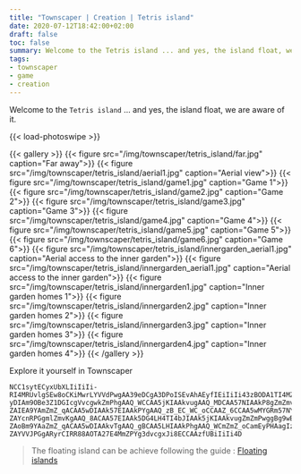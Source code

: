 ```yaml
---
title: "Townscaper | Creation | Tetris island"
date: 2020-07-12T18:42:00+02:00
draft: false
toc: false
summary: Welcome to the Tetris island ... and yes, the island float, we are aware of it.
tags:
- townscaper
- game
- creation
---
```


Welcome to the `Tetris island` ... and yes, the island float, we are aware of it.

{{< load-photoswipe >}}

{{< gallery >}}
  {{< figure src="/img/townscaper/tetris_island/far.jpg" caption="Far away">}}
  {{< figure src="/img/townscaper/tetris_island/aerial1.jpg" caption="Aerial view">}}
  {{< figure src="/img/townscaper/tetris_island/game1.jpg" caption="Game 1">}}
  {{< figure src="/img/townscaper/tetris_island/game2.jpg" caption="Game 2">}}
  {{< figure src="/img/townscaper/tetris_island/game3.jpg" caption="Game 3">}}
  {{< figure src="/img/townscaper/tetris_island/game4.jpg" caption="Game 4">}}
  {{< figure src="/img/townscaper/tetris_island/game5.jpg" caption="Game 5">}}
  {{< figure src="/img/townscaper/tetris_island/game6.jpg" caption="Game 6">}}
  {{< figure src="/img/townscaper/tetris_island/innergarden_aerial1.jpg" caption="Aerial access to the inner garden">}}
  {{< figure src="/img/townscaper/tetris_island/innergarden_aerial1.jpg" caption="Aerial access to the inner garden">}}
  {{< figure src="/img/townscaper/tetris_island/innergarden1.jpg" caption="Inner garden homes 1">}}
  {{< figure src="/img/townscaper/tetris_island/innergarden2.jpg" caption="Inner garden homes 2">}}
  {{< figure src="/img/townscaper/tetris_island/innergarden3.jpg" caption="Inner garden homes 3">}}
  {{< figure src="/img/townscaper/tetris_island/innergarden4.jpg" caption="Inner garden homes 4">}}
{{< /gallery >}}

Explore it yourself in Townscaper

```text
NCC1sytECyxUbXLIiIiIi-RI4MRUvlgSEw8oCKiMwrLYVVdPwgAA39eDCgA3DPoISEvAhAEyfIEiIiIi43zBODA1TI4MZm5bJYmZm5jKYVVl5rLYmZm5wMYmSm57NoISm5DPYmZm5LQ4M3dfDJIAAk-yDIAm9OBe3Z1DGIcgVvcgwkZmPhgAAQ_WCCAA5jKIAAkvugAAQ_MDCAA57NIAAkP8gZmZmvAhwQ3fxAiIiIi4TOIAAkfrCIBAIPPgUmZmvTgZmZmPYgZmZmvcgAAQ_ECCAAZ_WCCAAZ_oCCAAZ_6CCAAZ_MDCAAZ_eDCAA5DPYmZm5LQYRU9NtgAAQ_HGgEJi8qASUmZ_8ACAA57EIAAkPYgAAQ_zBCAAZ_EC_WC_oCCAA5rLIAAk5wMIAAkv3gZmZmP8gFB1fxACAA53GAC0jBYSZm5rCIAAkPPgAAQmvTgAAQmPYgAAQmvcgPhgvlgPqgAAQmvugAAQ_MDmZmZ_eDWAUfDAIiIiIi-ZAIEA9YAmZmZ_qACAA5wDIAAk57EIAAkPYgAAQ_zB_EC_WC_oCCAAZ_6CCAA5wMYGRm57NYFR9HngfbAYEHRPGgZmZmvKgAAQ_8ACAAZ_OBCAAZ_gBCAAZ_zB_EC_WC_oCCAAZ_6CCAA5wMYEZm57NYEmZfTCIAAk-ZAYcnRPGgmlZmvKgAAQ_8ACAA57EIAAk5DG4LH4TI4bJIAAk5jKIAAkvugZmZmPwggBg9wBgmd2jBolZm5rCIAAkPPgAAQmvTgAAQmPYgAAQmvcgAAQmPhgAAQmvlgAAQ_oCmZmZ_6CCGEfwGIAAk-ZAoBm9YAaZmZ_qACAA5wDIAAkvTgAAQ_gBCAA5LHIAAkPhgAAQ_WCmZmZ_oCamEyPHAagIzjBYmZm5rCYmZm5wDYmZm57EYmZm5DG4dXm5LHYeZm5TIYmZm5bJoICEfDJIiIiIi-ZAYVVJPGgARyrCIRR88AOTA27E4MmZPYg3dvcgxJi8ECCAAzfUBiIiIi4D
```

> The floating island can be achieve following the guide : [Floating islands](https://steamcommunity.com/sharedfiles/filedetails/?id=2158600516)
